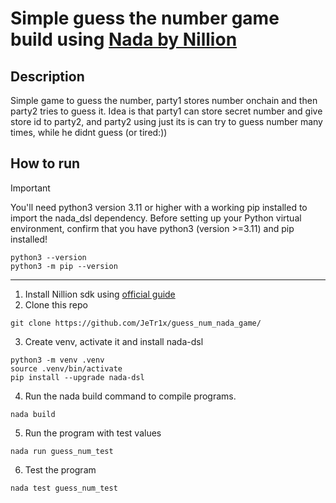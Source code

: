 # Simple guess the number game build using [Nada by Nillion](https://docs.nillion.com/nada-lang)
## Description
Simple game to guess the number, party1 stores number onchain and then party2 tries to guess it.
Idea is that party1 can store secret number and give store id to party2, and party2 using just its is can try to guess number many times, while he didnt guess (or tired:))
## How to run
> [!IMPORTANT]
>You'll need python3 version 3.11 or higher with a working pip installed to import the nada_dsl dependency. Before setting up your Python virtual environment, confirm that you have python3 (version >=3.11) and pip installed!
```
python3 --version
python3 -m pip --version
```
_____________________
1. Install Nillion sdk using [official guide](https://docs.nillion.com/quickstart-install)
2. Clone this repo
```
git clone https://github.com/JeTr1x/guess_num_nada_game/
```
3. Create venv, activate it and install nada-dsl
```
python3 -m venv .venv
source .venv/bin/activate
pip install --upgrade nada-dsl
```
4. Run the nada build command to compile programs.

```
nada build
```
5. Run the program with test values

```
nada run guess_num_test
```
6. Test the program
```
nada test guess_num_test
```
